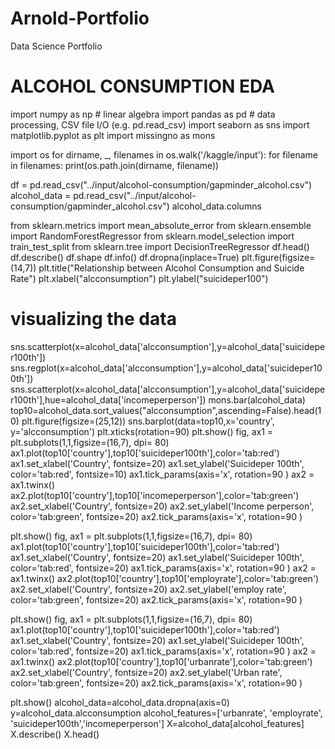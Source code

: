 # Arnold-Portfolio
 Data Science Portfolio

# ALCOHOL CONSUMPTION EDA

import numpy as np # linear algebra
import pandas as pd # data processing, CSV file I/O (e.g. pd.read_csv)
import seaborn as sns
import matplotlib.pyplot as plt
import missingno as mons

import os
for dirname, _, filenames in os.walk('/kaggle/input'):
    for filename in filenames:
        print(os.path.join(dirname, filename))
        
df = pd.read_csv("../input/alcohol-consumption/gapminder_alcohol.csv")
alcohol_data = pd.read_csv("../input/alcohol-consumption/gapminder_alcohol.csv")
alcohol_data.columns

from sklearn.metrics import mean_absolute_error
from sklearn.ensemble import RandomForestRegressor
from sklearn.model_selection import train_test_split
from sklearn.tree import DecisionTreeRegressor
df.head()
df.describe()
df.shape
df.info()
df.dropna(inplace=True)
plt.figure(figsize=(14,7))
plt.title("Relationship between Alcohol Consumption and Suicide Rate")
plt.xlabel("alcconsumption")
plt.ylabel("suicideper100")

# visualizing the data

sns.scatterplot(x=alcohol_data['alcconsumption'],y=alcohol_data['suicideper100th'])
sns.regplot(x=alcohol_data['alcconsumption'],y=alcohol_data['suicideper100th'])
sns.scatterplot(x=alcohol_data['alcconsumption'],y=alcohol_data['suicideper100th'],hue=alcohol_data['incomeperperson'])
mons.bar(alcohol_data)
top10=alcohol_data.sort_values("alcconsumption",ascending=False).head(10)
plt.figure(figsize=(25,12))
sns.barplot(data=top10,x='country', y='alcconsumption')
plt.xticks(rotation=90)
plt.show()
fig, ax1 = plt.subplots(1,1,figsize=(16,7), dpi= 80)
ax1.plot(top10['country'],top10['suicideper100th'],color='tab:red')
ax1.set_xlabel('Country', fontsize=20)
ax1.set_ylabel('Suicideper 100th', color='tab:red', fontsize=10)
ax1.tick_params(axis='x', rotation=90 )
ax2 = ax1.twinx()
ax2.plot(top10['country'],top10['incomeperperson'],color='tab:green')
ax2.set_xlabel('Country', fontsize=20)
ax2.set_ylabel('Income perperson', color='tab:green', fontsize=20)
ax2.tick_params(axis='x', rotation=90 )

plt.show()
fig, ax1 = plt.subplots(1,1,figsize=(16,7), dpi= 80)
ax1.plot(top10['country'],top10['suicideper100th'],color='tab:red')
ax1.set_xlabel('Country', fontsize=20)
ax1.set_ylabel('Suicideper 100th', color='tab:red', fontsize=20)
ax1.tick_params(axis='x', rotation=90 )
ax2 = ax1.twinx()
ax2.plot(top10['country'],top10['employrate'],color='tab:green')
ax2.set_xlabel('Country', fontsize=20)
ax2.set_ylabel('employ rate', color='tab:green', fontsize=20)
ax2.tick_params(axis='x', rotation=90 )

plt.show()
fig, ax1 = plt.subplots(1,1,figsize=(16,7), dpi= 80)
ax1.plot(top10['country'],top10['suicideper100th'],color='tab:red')
ax1.set_xlabel('Country', fontsize=20)
ax1.set_ylabel('Suicideper 100th', color='tab:red', fontsize=20)
ax1.tick_params(axis='x', rotation=90 )
ax2 = ax1.twinx()
ax2.plot(top10['country'],top10['urbanrate'],color='tab:green')
ax2.set_xlabel('Country', fontsize=20)
ax2.set_ylabel('Urban rate', color='tab:green', fontsize=20)
ax2.tick_params(axis='x', rotation=90 )


plt.show()
alcohol_data=alcohol_data.dropna(axis=0)
y=alcohol_data.alcconsumption
alcohol_features=['urbanrate', 'employrate', 'suicideper100th','incomeperperson']
X=alcohol_data[alcohol_features]
X.describe()
X.head()              
              
